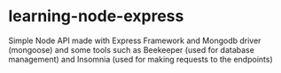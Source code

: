 # learning-node-express
Simple Node API made with Express Framework and Mongodb driver (mongoose) and some tools such as Beekeeper (used for database management) and Insomnia (used for making requests to the endpoints)
